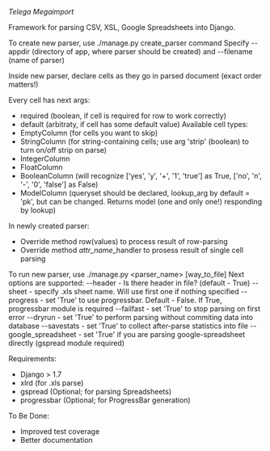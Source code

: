 *Telega Megaimport*

Framework for parsing CSV, XSL, Google Spreadsheets into Django.

To create new parser, use ./manage.py create_parser command
Specify --appdir (directory of app, where parser should be created) and --filename (name of parser)

Inside new parser, declare cells as they go in parsed document (exact order matters!)

Every cell has next args:
- required (boolean, if cell is required for row to work correctly)
- default (arbitraty, if cell has some default value)
Available cell types: 
- EmptyColumn (for cells you want to skip)
- StringColumn (for string-containing cells; use arg 'strip' (boolean) to turn on/off strip on parse)
- IntegerColumn
- FloatColumn
- BooleanColumn (will recognize ['yes', 'y', '+', '1', 'true'] as True, ['no', 'n', '-', '0', 'false'] as False)
- ModelColumn (queryset should be declared, lookup_arg by default = 'pk', but can be changed. Returns model (one and only one!) responding by lookup)

In newly created parser:
- Override method row(values) to process result of row-parsing
- Override method *attr_name*_handler to prosess result of single cell parsing

To run new parser, use ./manage.py <parser_name> [way_to_file]
Next options are supported:
--header - Is there header in file? (default - True)
--sheet - specify .xls sheet name. Will use first one if nothing specified
--progress - set 'True' to use progressbar. Default - False. If True, progressbar module is required
--failfast - set 'True' to stop parsing on first error
--dryrun - set 'True' to perform parsing without commiting data into database
--savestats - set 'True' to collect after-parse statistics into file
--google_spreadsheet - set 'True' if you are parsing google-spreadsheet directly (gspread module required) 

Requirements:
- Django > 1.7
- xlrd (for .xls parse)
- gspread (Optional; for parsing Spreadsheets)
- progressbar (Optional; for ProgressBar generation)

To Be Done:
- Improved test coverage
- Better documentation